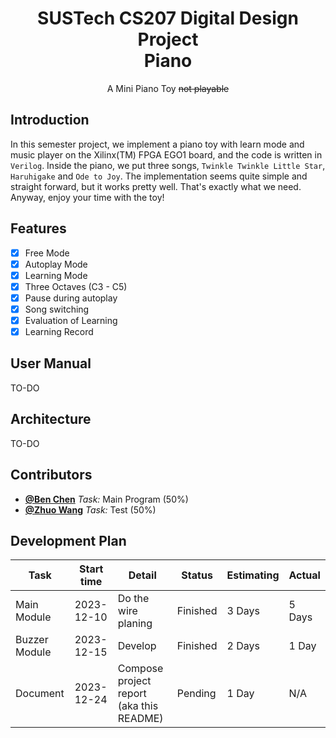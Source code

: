 <div align='center'>

# SUSTech CS207 Digital Design Project<br> Piano
A Mini Piano Toy ~~not playable~~
</div>

## Introduction
In this semester project, we implement a piano toy with learn mode
and music player on the Xilinx(TM) FPGA EGO1 board, and the code
is written in `Verilog`. Inside the piano, we put three songs,
`Twinkle Twinkle Little Star`, `Haruhigake` and `Ode to Joy`.
The implementation seems quite simple and straight forward, but it works pretty well.
That's exactly what we need. Anyway, enjoy your time with the toy!

## Features
 - [x] Free Mode
 - [x] Autoplay Mode
 - [x] Learning Mode
 - [x] Three Octaves (C3 - C5)
 - [x] Pause during autoplay
 - [x] Song switching
 - [x] Evaluation of Learning
 - [x] Learning Record

## User Manual
TO-DO

## Architecture
TO-DO

## Contributors
 - [**@Ben Chen**](https://github.com/chanbengz) *Task:* Main Program (50%)
 - [**@Zhuo Wang**](https://github.com/we-are-zed) *Task:* Test (50%)

## Development Plan

|  Task  | Start time | Detail | Status | Estimating | Actual |
| ------ | ---------- | ------ | ------ | ---------- | ------ |
| Main Module | 2023-12-10 | Do the wire planing | Finished | 3 Days | 5 Days |
| Buzzer Module | 2023-12-15 | Develop | Finished | 2 Days | 1 Day |
| Document | 2023-12-24 | Compose project report (aka this README) | Pending | 1 Day | N/A |